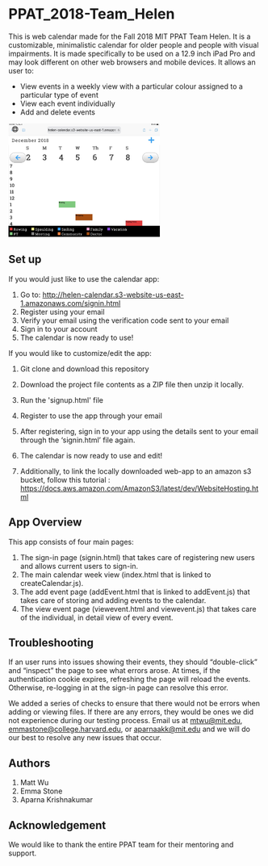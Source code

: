# PPAT_2018-Team_Helen

This is web calendar made for the Fall 2018 MIT PPAT Team Helen. It is a customizable, minimalistic calendar for older people and people with visual impairments. It is made specifically to be used on a 12.9 inch iPad Pro and may look different on other web browsers and mobile devices.
It allows an user to:
* View events in a weekly view with a particular colour assigned to a particular type of event
* View each event individually 
* Add and delete events

<img src="./helen.JPG" width="300">

## Set up

If you would just like to use the calendar app:

1. Go to:
http://helen-calendar.s3-website-us-east-1.amazonaws.com/signin.html
2. Register using your email
3. Verify your email using the verification code sent to your email
4. Sign in to your account
5. The calendar is now ready to use!

If you would like to customize/edit the app:

1. Git clone and download this repository
2. Download the project file contents as a ZIP file then unzip it locally.
3. Run the 'signup.html' file 
4. Register to use the app through your email
5. After registering, sign in to your app using the details sent to your email through the ‘signin.html’ file again.
6. The calendar is now ready to use and edit!

7. Additionally, to link the locally downloaded web-app to an amazon s3 bucket, follow this tutorial : https://docs.aws.amazon.com/AmazonS3/latest/dev/WebsiteHosting.html

## App Overview
This app consists of four main pages: 
1. The sign-in page (signin.html) that takes care of registering new users and allows current users to sign-in.
2. The main calendar week view (index.html that is linked to createCalendar.js).
3. The add event page (addEvent.html that is linked to addEvent.js) that takes care of storing and adding events to the calendar. 
4. The view event page (viewevent.html and viewevent.js) that takes care of the individual, in detail view of every event.

## Troubleshooting
If an user runs into issues showing their events, they should “double-click” and “inspect” the page to see what errors arose. At times, if the authentication cookie expires, refreshing the page will reload the events. Otherwise, re-logging in at the sign-in page can resolve this error. 

We added a series of checks to ensure that there would not be errors when adding or viewing files. If there are any errors, they would be ones we did not experience during our testing process. Email us at mtwu@mit.edu, emmastone@college.harvard.edu, or aparnaakk@mit.edu and we will do our best to resolve any new issues that occur.


## Authors
1. Matt Wu
2. Emma Stone
3. Aparna Krishnakumar

## Acknowledgement
We would like to thank the entire PPAT team for their mentoring and support.
